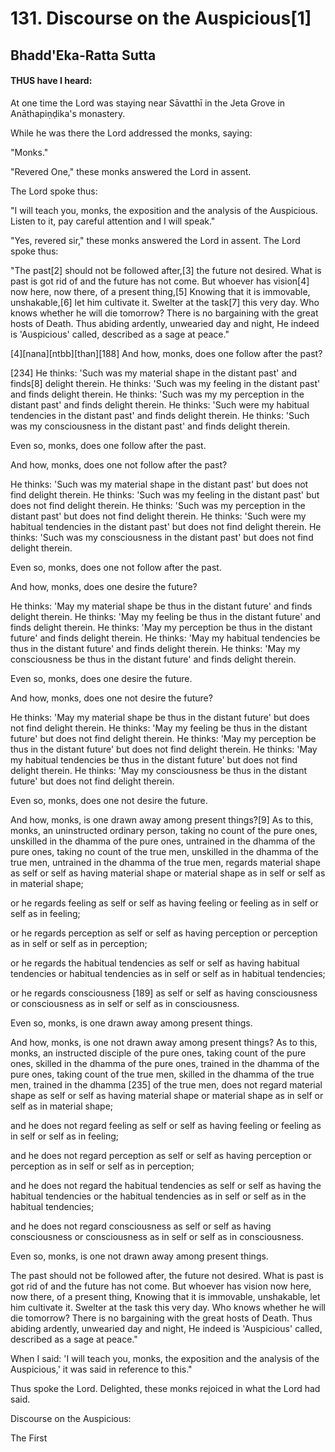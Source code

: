 # 131. Discourse on the Auspicious[1]

## Bhadd'Eka-Ratta Sutta

#### THUS have I heard:

 At one time the Lord was staying near Sāvatthī in the Jeta Grove in Anāthapiṇḍika's monastery.

 While he was there the Lord addressed the monks, saying:

 "Monks."

 "Revered One," these monks answered the Lord in assent.

 The Lord spoke thus:

 "I will teach you, monks, the exposition and the analysis of the Auspicious.
 Listen to it, pay careful attention and I will speak."

 "Yes, revered sir," these monks answered the Lord in assent.
 The Lord spoke thus:

 "The past[2] should not be followed after,[3] the future not desired.
 What is past is got rid of and the future has not come.
 But whoever has vision[4] now here, now there, of a present thing,[5]
 Knowing that it is immovable, unshakable,[6] let him cultivate it.
 Swelter at the task[7] this very day. Who knows whether he will die tomorrow?
 There is no bargaining with the great hosts of Death.
 Thus abiding ardently, unwearied day and night,
 He indeed is 'Auspicious' called, described as a sage at peace."

 [4][nana][ntbb][than][188] And how, monks, does one follow after the past?

 [234] He thinks: 'Such was my material shape in the distant past'
 and finds[8] delight therein.
 He thinks: 'Such was my feeling in the distant past'
 and finds delight therein.
 He thinks: 'Such was my my perception in the distant past'
 and finds delight therein.
 He thinks: 'Such were my habitual tendencies in the distant past'
 and finds delight therein.
 He thinks: 'Such was my consciousness in the distant past'
 and finds delight therein.

 Even so, monks, does one follow after the past.

 And how, monks, does one not follow after the past?

 He thinks: 'Such was my material shape in the distant past'
 but does not find delight therein.
 He thinks: 'Such was my feeling in the distant past'
 but does not find delight therein.
 He thinks: 'Such was my perception in the distant past'
 but does not find delight therein.
 He thinks: 'Such were my habitual tendencies in the distant past'
 but does not find delight therein.
 He thinks: 'Such was my consciousness in the distant past'
 but does not find delight therein.

 Even so, monks, does one not follow after the past.

 And how, monks, does one desire the future?

 He thinks: 'May my material shape be thus in the distant future'
 and finds delight therein.
 He thinks: 'May my feeling be thus in the distant future'
 and finds delight therein.
 He thinks: 'May my perception be thus in the distant future'
 and finds delight therein.
 He thinks: 'May my habitual tendencies be thus in the distant future'
 and finds delight therein.
 He thinks: 'May my consciousness be thus in the distant future'
 and finds delight therein.

 Even so, monks, does one desire the future.

 And how, monks, does one not desire the future?

 He thinks: 'May my material shape be thus in the distant future'
 but does not find delight therein.
 He thinks: 'May my feeling be thus in the distant future'
 but does not find delight therein.
 He thinks: 'May my perception be thus in the distant future'
 but does not find delight therein.
 He thinks: 'May my habitual tendencies be thus in the distant future'
 but does not find delight therein.
 He thinks: 'May my consciousness be thus in the distant future'
 but does not find delight therein.

 Even so, monks, does one not desire the future.

 And how, monks, is one drawn away among present things?[9]
 As to this, monks, an uninstructed ordinary person,
 taking no count of the pure ones,
 unskilled in the dhamma of the pure ones,
 untrained in the dhamma of the pure ones,
 taking no count of the true men,
 unskilled in the dhamma of the true men,
 untrained in the dhamma of the true men,
 regards material shape as self
 or self as having material shape
 or material shape as in self
 or self as in material shape;

 or he regards feeling as self
 or self as having feeling
 or feeling as in self
 or self as in feeling;

 or he regards perception as self
 or self as having perception
 or perception as in self
 or self as in perception;

 or he regards the habitual tendencies as self
 or self as having habitual tendencies
 or habitual tendencies as in self
 or self as in habitual tendencies;

 or he regards consciousness [189] as self
 or self as having consciousness
 or consciousness as in self
 or self as in consciousness.

 Even so, monks, is one drawn away among present things.

 And how, monks, is one not drawn away among present things?
 As to this, monks, an instructed disciple of the pure ones,
 taking count of the pure ones,
 skilled in the dhamma of the pure ones,
 trained in the dhamma of the pure ones,
 taking count of the true men,
 skilled in the dhamma of the true men,
 trained in the dhamma [235] of the true men,
 does not regard material shape as self
 or self as having material shape
 or material shape as in self
 or self as in material shape;

 and he does not regard feeling as self
 or self as having feeling
 or feeling as in self
 or self as in feeling;

 and he does not regard perception as self
 or self as having perception
 or perception as in self
 or self as in perception;

 and he does not regard the habitual tendencies as self
 or self as having the habitual tendencies
 or the habitual tendencies as in self
 or self as in the habitual tendencies;

 and he does not regard consciousness as self
 or self as having consciousness
 or consciousness as in self
 or self as in consciousness.

 Even so, monks, is one not drawn away among present things.

 The past should not be followed after, the future not desired.
 What is past is got rid of and the future has not come.
 But whoever has vision now here, now there, of a present thing,
 Knowing that it is immovable, unshakable, let him cultivate it.
 Swelter at the task this very day. Who knows whether he will die tomorrow?
 There is no bargaining with the great hosts of Death.
 Thus abiding ardently, unwearied day and night,
 He indeed is 'Auspicious' called, described as a sage at peace."

 When I said:
 'I will teach you, monks,
 the exposition and the analysis of the Auspicious,'
 it was said in reference to this."

 Thus spoke the Lord. Delighted, these monks rejoiced in what the Lord had said.

 Discourse on the Auspicious:

 The First
